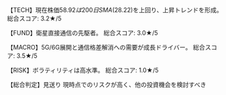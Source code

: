 【TECH】現在株価$58.92は200日SMA($28.22)を上回り、上昇トレンドを形成。
総合スコア: 3.2★/5

【FUND】衛星直接通信の先駆者。
総合スコア: 3.0★/5

【MACRO】5G/6G展開と通信格差解消への需要が成長ドライバー。
総合スコア: 3.5★/5

【RISK】ボラティリティは高水準。
総合スコア: 1.0★/5

【総合判定】見送り
現時点でのリスクが高く、他の投資機会を検討すべき
